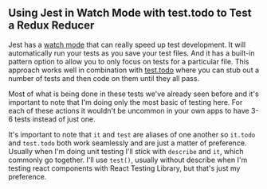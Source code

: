 ## Using Jest in Watch Mode with test.todo to Test a Redux Reducer

Jest has a [watch mode](https://jestjs.io/docs/cli) that can really speed up test development. It will automatically run your tests as you save your test files. And it has a built-in pattern option to allow you to only focus on tests for a particular file. This approach works well in combination with [test.todo](https://jestjs.io/blog/2019/01/25/jest-24-refreshing-polished-typescript-friendly#testtodo) where you can stub out a number of tests and then code on them until they all pass.

Most of what is being done in these tests we've already seen before and it's important to note that I'm doing only the most basic of testing here. For each of these actions it wouldn't be uncommon in your own apps to have 3-6 tests instead of just one.

It's important to note that `it` and `test` are aliases of one another so `it.todo` and `test.todo` both work seamlessly and are just a matter of preference. Usually when I'm doing unit testing I'll stick with `describe` and `it`, which commonly go together. I'll use `test()`, usually without describe when I'm testing react components with React Testing Library, but that's just my preference.